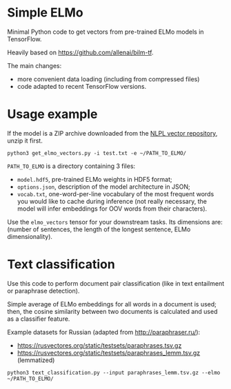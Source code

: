 # Simple ELMo
Minimal Python code to get vectors from pre-trained ELMo models in TensorFlow.

Heavily based on https://github.com/allenai/bilm-tf. 

The main changes:
- more convenient data loading (including from compressed files)
- code adapted to recent TensorFlow versions. 

# Usage example
If the model is a ZIP archive downloaded from the [NLPL vector repository](http://vectors.nlpl.eu/repository/),
unzip it first.

`python3 get_elmo_vectors.py -i test.txt -e ~/PATH_TO_ELMO/`

`PATH_TO_ELMO` is a directory containing 3 files:
- `model.hdf5`, pre-trained ELMo weights in HDF5 format;
- `options.json`, description of the model architecture in JSON;
- `vocab.txt`, one-word-per-line vocabulary of the most frequent words you would like to cache during inference
(not really necessary, the model will infer embeddings for OOV words from their characters).

Use the `elmo_vectors` tensor for your downstream tasks. 
Its dimensions are: (number of sentences, the length of the longest sentence, ELMo dimensionality).

# Text classification

Use this code to perform document pair classification (like in text entailment or paraphrase detection).

Simple average of ELMo embeddings for all words in a document is used;
then, the cosine similarity between two documents is calculated and used as a classifier feature.

Example datasets for Russian (adapted from http://paraphraser.ru/):
- https://rusvectores.org/static/testsets/paraphrases.tsv.gz
- https://rusvectores.org/static/testsets/paraphrases_lemm.tsv.gz (lemmatized)

`python3 text_classification.py --input paraphrases_lemm.tsv.gz --elmo ~/PATH_TO_ELMO/`


